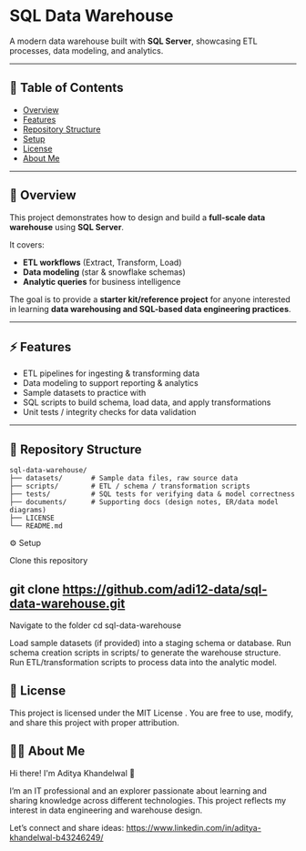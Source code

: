 # SQL Data Warehouse

A modern data warehouse built with **SQL Server**, showcasing ETL processes, data modeling, and analytics.

---

## 📑 Table of Contents

- [Overview](#overview)  
- [Features](#features)  
- [Repository Structure](#repository-structure)  
- [Setup](#setup)  
- [License](#license)  
- [About Me](#about-me)  

---

## 🔎 Overview

This project demonstrates how to design and build a **full-scale data warehouse** using **SQL Server**.  

It covers:  
- **ETL workflows** (Extract, Transform, Load)  
- **Data modeling** (star & snowflake schemas)  
- **Analytic queries** for business intelligence  

The goal is to provide a **starter kit/reference project** for anyone interested in learning **data warehousing and SQL-based data engineering practices**.

---

## ⚡ Features

- ETL pipelines for ingesting & transforming data  
- Data modeling to support reporting & analytics  
- Sample datasets to practice with  
- SQL scripts to build schema, load data, and apply transformations  
- Unit tests / integrity checks for data validation  

---

## 📂 Repository Structure

```text
sql-data-warehouse/
├── datasets/       # Sample data files, raw source data
├── scripts/        # ETL / schema / transformation scripts
├── tests/          # SQL tests for verifying data & model correctness
├── documents/      # Supporting docs (design notes, ER/data model diagrams)
├── LICENSE
└── README.md
```
⚙️ Setup

Clone this repository

## git clone https://github.com/adi12-data/sql-data-warehouse.git

Navigate to the folder
cd sql-data-warehouse

Load sample datasets (if provided) into a staging schema or database.
Run schema creation scripts in scripts/ to generate the warehouse structure.
Run ETL/transformation scripts to process data into the analytic model.

## 📜 License

This project is licensed under the MIT License
.
You are free to use, modify, and share this project with proper attribution.

## 👨‍💻 About Me

Hi there! I'm Aditya Khandelwal 👋

I’m an IT professional and an explorer passionate about learning and sharing knowledge across different technologies. This project reflects my interest in data engineering and warehouse design.

Let’s connect and share ideas:
https://www.linkedin.com/in/aditya-khandelwal-b43246249/


